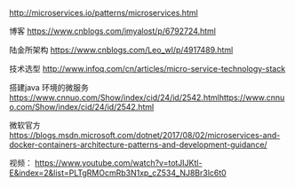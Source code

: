
http://microservices.io/patterns/microservices.html



博客
https://www.cnblogs.com/imyalost/p/6792724.html


陆金所架构
https://www.cnblogs.com/Leo_wl/p/4917489.html

技术选型
http://www.infoq.com/cn/articles/micro-service-technology-stack

搭建java 环境的微服务
https://www.cnnuo.com/Show/index/cid/24/id/2542.htmlhttps://www.cnnuo.com/Show/index/cid/24/id/2542.html

微软官方
https://blogs.msdn.microsoft.com/dotnet/2017/08/02/microservices-and-docker-containers-architecture-patterns-and-development-guidance/


视频：
https://www.youtube.com/watch?v=totJIJKtl-E&index=2&list=PLTgRMOcmRb3N1xp_cZ534_NJ8Br3lc6t0
